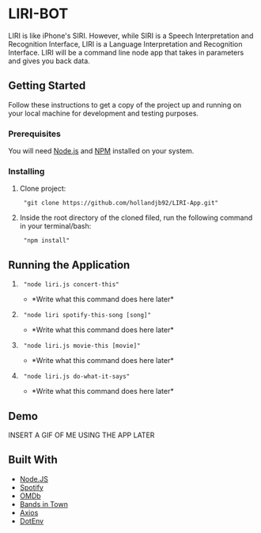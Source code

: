 # LIRI-BOT

<p>LIRI is like iPhone's SIRI. However, while SIRI is a Speech Interpretation and Recognition Interface, LIRI is a Language Interpretation and Recognition Interface. LIRI will be a command line node app that takes in parameters and gives you back data.</p>

## Getting Started

Follow these instructions to get a copy of the project up and running on your local machine for development and testing purposes.

### Prerequisites

<p>You will need <a href="https://nodejs.org/en/">Node.js</a> and  <a href="https://www.npmjs.com/">NPM</a>  installed on your system.</p>

### Installing

<ol>
<li>
<p>Clone project:</p>
<pre><code> "git clone https://github.com/hollandjb92/LIRI-App.git"
</code></pre>
</li>
<li>
<p>Inside the root directory of the cloned filed, run the following command in your terminal/bash:</p>
<pre><code> "npm install"
</code></pre>
</li>
</ol>

## Running the Application

<ol>
<li>
<pre><code> "node liri.js concert-this"
</code></pre>
<ul>
<li>*Write what this command does here later*</li>
</ul>
</li>
<li>
<pre><code> "node liri spotify-this-song [song]"
</code></pre>
<ul>
<li>*Write what this command does here later*</li>
</ul>
</li>
<li>
<pre><code> "node liri.js movie-this [movie]"
</code></pre>
<ul>
<li>
*Write what this command does here later*
</li>
</ul>
</li>
<li>
<pre><code> "node liri.js do-what-it-says"
</code></pre>
<ul>
<li>*Write what this command does here later*</li>
</ul>
</li>
</ol>


## Demo

<p>INSERT A GIF OF ME USING THE APP LATER</p>

## Built With
<ul>
<li><a href="https://nodejs.org/en/">Node.JS</a></li>
<li><a href="https://www.npmjs.com/package/node-spotify-api">Spotify</a></li>
<li><a href="https://www.npmjs.com/package/omdb" rel="nofollow">OMDb</a></li>
    <li><a href="https://www.artists.bandsintown.com/bandsintown-api" rel="nofollow">Bands in Town</a></li>
<li><a href="https://www.npmjs.com/package/axios" rel="nofollow">Axios</a></li>
  <li><a href="https://www.npmjs.com/package/dotenv" rel="nofollow">DotEnv</a></li>
</ul>
